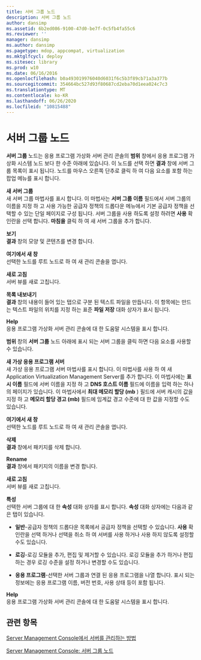 ```yaml
---
title: 서버 그룹 노드
description: 서버 그룹 노드
author: dansimp
ms.assetid: 6b2ed086-9100-47d0-be7f-0c5fb4fa55c6
ms.reviewer: ''
manager: dansimp
ms.author: dansimp
ms.pagetype: mdop, appcompat, virtualization
ms.mktglfcycl: deploy
ms.sitesec: library
ms.prod: w10
ms.date: 06/16/2016
ms.openlocfilehash: b0a493019976040d6031f6c5b3f89cb71a3a377b
ms.sourcegitcommit: 354664bc527d93f80687cd2eba70d1eea024c7c3
ms.translationtype: MT
ms.contentlocale: ko-KR
ms.lasthandoff: 06/26/2020
ms.locfileid: "10815488"
---
```

# 서버 그룹 노드


**서버 그룹** 노드는 응용 프로그램 가상화 서버 관리 콘솔의 **범위** 창에서 응용 프로그램 가상화 시스템 노드 보다 한 수준 아래에 있습니다. 이 노드를 선택 하면 **결과** 창에 서버 그룹 목록이 표시 됩니다. 노드를 마우스 오른쪽 단추로 클릭 하 여 다음 요소를 포함 하는 팝업 메뉴를 표시 합니다.

<a href="" id="new-server-group"></a>**새 서버 그룹**  
새 서버 그룹 마법사를 표시 합니다. 이 마법사는 **서버 그룹 이름** 필드에서 서버 그룹의 이름을 지정 하 고 사용 가능한 공급자 정책의 드롭다운 메뉴에서 기본 공급자 정책을 선택할 수 있는 단일 페이지로 구성 됩니다. 서버 그룹을 사용 하도록 설정 하려면 **사용** 확인란을 선택 합니다. **마침을** 클릭 하 여 새 서버 그룹을 추가 합니다.

<a href="" id="view"></a>**보기**  
**결과** 창의 모양 및 콘텐츠를 변경 합니다.

<a href="" id="new-window-from-here"></a>**여기에서 새 창**  
선택한 노드를 루트 노드로 하 여 새 관리 콘솔을 엽니다.

<a href="" id="refresh"></a>**새로 고침**  
서버 뷰를 새로 고칩니다.

<a href="" id="export-list"></a>**목록 내보내기**  
**결과** 창의 내용이 들어 있는 탭으로 구분 된 텍스트 파일을 만듭니다. 이 항목에는 만드는 텍스트 파일의 위치를 지정 하는 표준 **파일 저장** 대화 상자가 표시 됩니다.

<a href="" id="help"></a>**Help**  
응용 프로그램 가상화 서버 관리 콘솔에 대 한 도움말 시스템을 표시 합니다.

**범위** 창의 **서버 그룹** 노드 아래에 표시 되는 서버 그룹을 클릭 하면 다음 요소를 사용할 수 있습니다.

<a href="" id="new-virtual-application-server"></a>**새 가상 응용 프로그램 서버**  
새 가상 응용 프로그램 서버 마법사를 표시 합니다. 이 마법사를 사용 하 여 새 Application Virtualization Management Server를 추가 합니다. 이 마법사에는 **표시 이름** 필드에 서버 이름을 지정 하 고 **DNS 호스트 이름** 필드에 이름을 입력 하는 하나의 페이지가 있습니다. 이 마법사에서 **최대 메모리 할당 (mb** ) 필드에 서버 캐시의 값을 지정 하 고 **메모리 할당 경고 (mb)** 필드에 임계값 경고 수준에 대 한 값을 지정할 수도 있습니다.

<a href="" id="new-window-from-here"></a>**여기에서 새 창**  
선택한 노드를 루트 노드로 하 여 새 관리 콘솔을 엽니다.

<a href="" id="delete"></a>**삭제**  
**결과** 창에서 패키지를 삭제 합니다.

<a href="" id="rename"></a>**Rename**  
**결과** 창에서 패키지의 이름을 변경 합니다.

<a href="" id="refresh"></a>**새로 고침**  
서버 뷰를 새로 고칩니다.

<a href="" id="properties"></a>**특성**  
선택한 서버 그룹에 대 한 **속성** 대화 상자를 표시 합니다. **속성** 대화 상자에는 다음과 같은 탭이 있습니다.

-   **일반**-공급자 정책의 드롭다운 목록에서 공급자 정책을 선택할 수 있습니다. **사용** 확인란을 선택 하거나 선택을 취소 하 여 서버를 사용 하거나 사용 하지 않도록 설정할 수도 있습니다.

-   **로깅**-로깅 모듈을 추가, 편집 및 제거할 수 있습니다. 로깅 모듈을 추가 하거나 편집 하는 경우 로깅 수준을 설정 하거나 변경할 수도 있습니다.

-   **응용 프로그램**-선택한 서버 그룹과 연결 된 응용 프로그램을 나열 합니다. 표시 되는 정보에는 응용 프로그램 이름, 버전 번호, 사용 상태 등이 포함 됩니다.

<a href="" id="help"></a>**Help**  
응용 프로그램 가상화 서버 관리 콘솔에 대 한 도움말 시스템을 표시 합니다.

## 관련 항목


[Server Management Console에서 서버를 관리하는 방법](how-to-manage-servers-in-the-server-management-console.md)

[Server Management Console: 서버 그룹 노드](server-management-console-server-groups-node.md)

 

 





